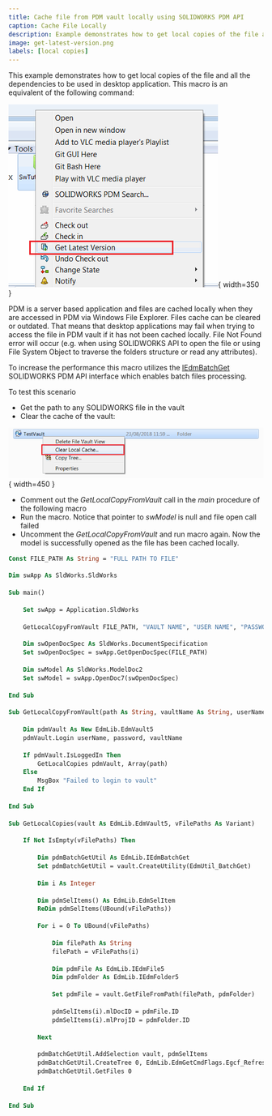```yaml
---
title: Cache file from PDM vault locally using SOLIDWORKS PDM API
caption: Cache File Locally
description: Example demonstrates how to get local copies of the file and all the dependencies using PDM Professional API to be used in desktop application
image: get-latest-version.png
labels: [local copies]
---
```

This example demonstrates how to get local copies of the file and all the dependencies to be used in desktop application. This macro is an equivalent of the following command:

![Get latest version command in PDM vault](get-latest-version.png){ width=350 }

PDM is a server based application and files are cached locally when they are accessed in PDM via Windows File Explorer. Files cache can be cleared or outdated. That means that desktop applications may fail when trying to access the file in PDM vault if it has not been cached locally. File Not Found error will occur (e.g. when using SOLIDWORKS API to open the file or using File System Object to traverse the folders structure or read any attributes).

To increase the performance this macro utilizes the [IEdmBatchGet](https://help.solidworks.com/2018/english/api/epdmapi/epdm.interop.epdm~epdm.interop.epdm.iedmbatchget.html) SOLIDWORKS PDM API interface which enables batch files processing.

To test this scenario

* Get the path to any SOLIDWORKS file in the vault
* Clear the cache of the vault: 

![Clear local cache command in PDM vault](clear-local-cache.png){ width=450 }

* Comment out the *GetLocalCopyFromVault* call in the *main* procedure of the following macro
* Run the macro. Notice that pointer to *swModel* is null and file open call failed
* Uncomment the *GetLocalCopyFromVault* and run macro again. Now the model is successfully opened as the file has been cached locally.

~~~ vb
Const FILE_PATH As String = "FULL PATH TO FILE"

Dim swApp As SldWorks.SldWorks

Sub main()

    Set swApp = Application.SldWorks
    
    GetLocalCopyFromVault FILE_PATH, "VAULT NAME", "USER NAME", "PASSWORD"
    
    Dim swOpenDocSpec As SldWorks.DocumentSpecification
    Set swOpenDocSpec = swApp.GetOpenDocSpec(FILE_PATH)
    
    Dim swModel As SldWorks.ModelDoc2
    Set swModel = swApp.OpenDoc7(swOpenDocSpec)

End Sub

Sub GetLocalCopyFromVault(path As String, vaultName As String, userName As String, password As String)
    
    Dim pdmVault As New EdmLib.EdmVault5
    pdmVault.Login userName, password, vaultName
    
    If pdmVault.IsLoggedIn Then
        GetLocalCopies pdmVault, Array(path)
    Else
        MsgBox "Failed to login to vault"
    End If
    
End Sub

Sub GetLocalCopies(vault As EdmLib.EdmVault5, vFilePaths As Variant)
    
    If Not IsEmpty(vFilePaths) Then
        
        Dim pdmBatchGetUtil As EdmLib.IEdmBatchGet
        Set pdmBatchGetUtil = vault.CreateUtility(EdmUtil_BatchGet)
        
        Dim i As Integer
        
        Dim pdmSelItems() As EdmLib.EdmSelItem
        ReDim pdmSelItems(UBound(vFilePaths))
        
        For i = 0 To UBound(vFilePaths)
            
            Dim filePath As String
            filePath = vFilePaths(i)
            
            Dim pdmFile As EdmLib.IEdmFile5
            Dim pdmFolder As EdmLib.IEdmFolder5
            
            Set pdmFile = vault.GetFileFromPath(filePath, pdmFolder)
            
            pdmSelItems(i).mlDocID = pdmFile.ID
            pdmSelItems(i).mlProjID = pdmFolder.ID
            
        Next
        
        pdmBatchGetUtil.AddSelection vault, pdmSelItems
        pdmBatchGetUtil.CreateTree 0, EdmLib.EdmGetCmdFlags.Egcf_RefreshFileListing
        pdmBatchGetUtil.GetFiles 0
        
    End If
    
End Sub
~~~


